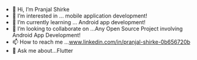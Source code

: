 - 👋 Hi, I’m Pranjal Shirke
- 👀 I’m interested in ... mobile application development!
- 🌱 I’m currently learning ... Android app development!
- 💞️ I’m looking to collaborate on ...Any Open Source Project involving Android App Development!
- 📫 How to reach me ...www.linkedin.com/in/pranjal-shirke-0b656720b
- 📝 Ask me about...Flutter 


<!---
PranjalC2W/PranjalC2W is a ✨ special ✨ repository because its `README.md` (this file) appears on your GitHub profile.
You can click the Preview link to take a look at your changes.
--->
